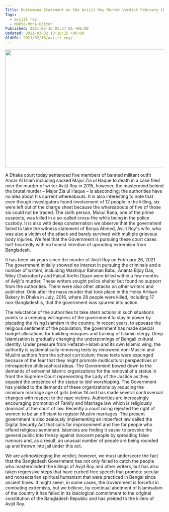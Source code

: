 ```yaml
---
Title: Muktomona Statement on the Avijit Roy Murder Verdict February 16, 2021
Tags:
  - avijit roy
  - Mukto-Mona Editor
Published: 2021-02-16 01:37:01 +06:00
Updated: 2021-03-02 10:10:15 +06:00
OldURL: 2021/02/16/avijit-roy/
---
```


<a href="https://enblog.muktomona.com/2021/02/16/avijit-roy/avijit-quote-3/" rel="attachment wp-att-28234"><img class="aligncenter wp-image-28234" src="/wp-content/uploads/2021/02/Avijit-Quote-3-1024x427.jpg" alt="" width="902" height="376" /></a>

A Dhaka court today sentenced five members of banned militant outfit Ansar Al Islam including sacked Major Zia ul Haque to death in a case filed over the murder of writer Avijit Roy in 2015, however, the mastermind behind the brutal murder – Major Zia ul Haque – is absconding; the authorities have no idea about his current whereabouts. It is also interesting to note that even though investigators found involvement of 12 people in the killing, six were left out of the charge sheet because the whereabouts of five of those six could not be traced. The sixth person, Mukul Rana, one of the prime suspects, was killed in a so-called cross-fire while being in the police custody. It is also with deep consternation we observe that the government failed to take the witness statement of Bonya Ahmed, Avijit Roy's wife, who was also a victim of the attack and barely survived with multiple grievous body injuries. We feel that the Government is pursuing these court cases half-heartedly with no honest intention of uprooting extremism from Bangladesh.

It has been six years since the murder of Avijit Roy on February 26, 2021. The government initially showed no interest in pursuing the criminals and a number of writers, incluiding Washiqur Rahman Babu, Ananta Bijoy Das, Niloy Chakroborty and Faisal Arefin Dipan were killed within a few months of Avijit's murder. These writers sought police shelter but found no support from the authorities. There were also other attacks on other writers and publisher. Only after the mass murder that took place in the Holey Artisan Bakery in Dhaka in July, 2016, where 28 people were killed, including 17 non-Bangladeshis, that the government was spurred into action.

The reluctance of the authorities to take stern actions in such situations points to a creeping willingness of the government to stay in power by placating the rising Islamism in the country. In recent years, to appease the religious sentiment of the population, the government has made special budget allocations for building mosques and training of Islamic clergy. Deep Islamisation is gradually changing the underpinnings of Bengali cultural identity. Under pressure from Hefazat-i-Islam and its own Islamic wing, the authority is systematically removing texts by renowned non-Muslim and Muslim authors from the school curriculum; these texts were expunged because of the fear that they might promote multicultural perspectives or introspective philosophical ideas. The Government bowed down to the demands of extremist Islamic organizations for the removal of a statue in front the Supreme Court representing the Lady of the Justice as they equated the presence of the statue to idol worshipping. The Government has yielded to the demands of these organizations by reducing the minimum marriage age of girls below 18 and has made several controversial changes with respect to the rape victims. Authorities are increasingly encouraging promotion of Family and Marriage law which is religiously dominant at the court of law. Recently a court ruling rejected the right of women to be an officiant to register Muslim marriages. The present government is also zealously implementing an imperfect law called the Digital Security Act that calls for imprisonment and fine for people who offend religious sentiment. Islamists are finding it easier to provoke the general public into frenzy against innocent people by spreading false rumours and, as a result, an unusual number of people are being rounded up and thrown into jail under this act.

We are acknowledging the verdict, however, we must underscore the fact that the Bangladesh Government has not only failed to catch the people who masterminded the killings of Avijit Roy and other writers, but has also taken regressive steps that have curbed free speech that promote secular and nonsectarian spiritual humanism that were practiced in Bengal since ancient times. It might seem, in some cases, the Government is forceful in combating extremists, but we believe, by continual abetment of Islamisation of the country it has failed in its ideological commitment to the original constitution of the Bangladesh Republic and has yielded to the killers of Avijit Roy.
